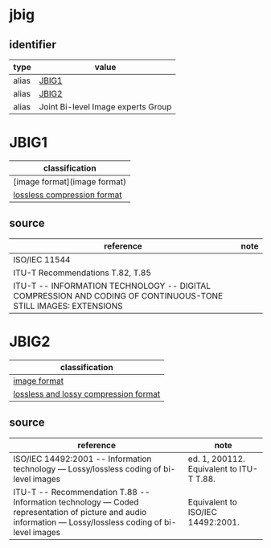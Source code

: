 # jbig

## identifier
| type              | value
| ----------------- | -----
| alias             | [JBIG1](#jbig1)
| alias             | [JBIG2](#jbig2)
| alias             | Joint Bi-level Image experts Group

# JBIG1
| classification
| --------------
| [image format](image format)
| [lossless compression format](compression.md)

## source
| reference | note
| --------- | ----
| ISO/IEC 11544
| ITU-T Recommendations T.82, T.85
| ITU-T -- INFORMATION TECHNOLOGY -- DIGITAL COMPRESSION AND CODING OF CONTINUOUS-TONE STILL IMAGES: EXTENSIONS

# JBIG2
| classification
| --------------
| [image format](image.md)
| [lossless and lossy compression format](compression.md)

## source
| reference | note
| --------- | ----
| ISO/IEC 14492:2001 -- Information technology — Lossy/lossless coding of bi-level images | ed. 1, 200112. Equivalent to ITU-T T.88.
| ITU-T -- Recommendation T.88 -- Information technology — Coded representation of picture and audio information — Lossy/lossless coding of bi-level images | Equivalent to ISO/IEC 14492:2001.
